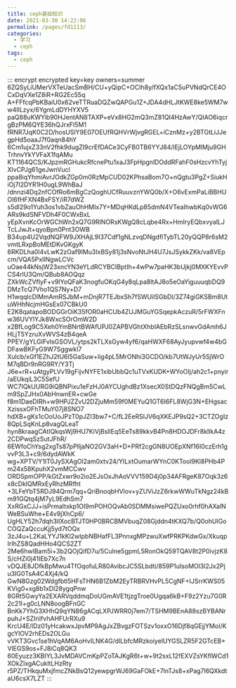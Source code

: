 ```yaml
---
title: ceph基础知识
date: 2021-03-30 14:22:06
permalink: /pages/fd1213/
categories:
  - 学习
  - ceph
tags:
  - ceph
---
```


::: encrypt encrypted key=key owners=summer
6ZQSyLiUMerVXTeUacSmBH/CU+yQipC+OCIh8y/fXQx1aC5uPVNdQrCE4OCxDqVXe1Z8iR+RG2Ec55q
A+FFfcqPbKBaiU0x62veTTRuaDQZwQAPGu1Z+JDA4dHLJtKWE8ke5WM7ww4IlLzyx/6YgmLdDYHYXV5
paQ88uKWYib90HJentAN8TAXP+eVx8HG2mQ3mZ81QI4HzAwY/QIAO6iqcrgBzPM6QYE36hQJrxFI5M1
fRNR7JqK0C2D/hosUSlY9E07OEUfRQHVrWjvgRGEL+iCznMz+y2BTGtLiJJegpHd5oaaJ7f0aqn84hY
6Cm1ujxZ33nV2fhk9dugZI9crEfDACe3CyFB0TB6YYJ84/lEjLOYpMlMju9GHTrhnvYkYVFaX1fqAMu
KT1164QCS/KJpzmRGHukcRfcnePtu1xaJ3FpHpgnlDOddRFahF0sHzcvYhTyjXlvCPJg61geJwnVucl
ppa8iqYhmiAvrJOdkZGp0m0RzMpCUD02KPhsaBom7O+nQgtu3PgZ+SiukHiOj7I2DYR1H0ugL9WhBaJ
/dnnzi4Dq2nfCOfRo6mBgCzQoghUCfRuuvznYWQ0b/X+O6vExmPaLiBBHUOl6fHFXN4BxFSY/iR7dWZ
s5dl29o1Yuh3os1vbZauOhHMIx7Y+MDqHKdLp85dmN4VTeaIhwbKq0vWG6ARs9kdSNFVDh4F0CWxBxL
yEpXvnKcOrWGChWn2xQ7G9RINORsKWgQ8cLqbe4Rx+HmIryEQbxvyalLJTcLJwJt+qyoBpn0Pnt3OWB
B34up4U2VqdNQFW9JXHAjL9I37Cdf1gNLzvqDNgdflTybTL20yQQP8r6sM2vmtLRxpBoMEtDKvGKgyK
6RKDLha0l4vLwK2zOaf9IMu3IxBSy81j3sNvoNtJH4U7JsJSykkZKk/va8VEpcm/VQA5PxIlNgwLCVc
uOae44kNsjW23xncYN3eYLdRCYBCIBptIh+4wPw7paHK3bUjkj0MXKYEvvPCS4rlU3Qm/QBub8AOQqz
ZXkWcZVfIyF+v9lYoQFaK3nogfuOKqG4y8qLpa8ltAJ8o5eOaYiguuuqbDQ9DMzTcQ7Vho1QS7Ny+D7
H1wqqIcDlMmAmRSJbM+mDnjR7TEJbxSh7fSWUiISGbDl/3Z74giGKSBm8UtuWHhNcjmHGsEx07CBkU0
E2K8qatapoBODGGrOiK35fOR0aHCUb4ZUJMGuYGSqepkAczuR/5rFWXFnw36UVYlYJk8WxcSOrOmW2D
x2BfLog9C5Xeh0YmBNrtBWAfUPJ0ZAPBVGhtXhblAEbRzSLsnwvGdAmh6JHLjT5YzruXvWVS4zB4qeA
PPEY/gYLGIFvIsGSOVL/ytps2kTLXsGyw4yf6/qaHWXF68AyJyupvwf4w4bGDFawBKFyG9W7SggwkI7
Xulcb/xGf1EZhJ2tU6l5GaSuw+lig4pL5MrONhi3GCDO/kb7UtWJyUr5SjWrOM7qBDr9nRG9RY/Y3Tj
J6e+rR+uAtgyPLVv19gFijvNYFE1xibUbbQc1uTVxKUDK+WYoOIj/ah2c1+pnyir/aEUkqiL3C5SefU
WC7IQkUURG9iQBNPixu1eFzHJ0AYCUghdBz1XsecX0StDQzFNQgBm5CwLm9SpZJHx0AbHnwnER+cwGe
f8m1DaeDIRh+w9HPJZZvU2DZjuMm59f0MEYuQ1GT6I6FL8WjG3N+EHgsacXzissxOFhTMuY07j8SNO7
hdXB+gKs1cOoUoJPzT0pJZl3bw7+C/fL2EeRSlJV6qXKEJP9sQ2+3CTZOgIz8QpLSqKnLp8vagQLeaT
hyn8kraagCAtIQkqsWj9HU7KiVjBsllEq5EeTs89kkvB4Pn8HDOJDFr8kIlkA4z2CDPwqSzSutJFhR/
6EWfoChYsg2xgTs87pPIljaNO2GV3aH+D+PRf2cgGN8UOEpXNf16I0czErh1gvvP3L3+c9/6dydAWkK
wg+XPTV/Y1IT0JySXAgOl2am0xtv24/YILxtOumarWYnC0KTool9Kl8PHb4Pm24x58KpuhX2vmMCCwv
ORDSpmOPP/kGtZxwr9o2io2EJsOxJhAoVVV159D4j0p34AFRgeK87Oqk3z6x8cDkIQMRxEyRhzMRfht
+3LFeYbT5RDJ94Qrm7qq+QriBnoqbHVlov+yZUViJzZ6rkwWWuTkNgz24kBm91GQtq4jM7yL9EdhSm7
XxRGxCJJ+isPrmaItxkp1OI9mPOHOQvAb0SDMMsiwePQZUxo0rhf0hAXalNWeBSuWhe+E4v9jXhCp6/
UgHLY52h7dqh3llXocBTJT0HP0BRCBMVbuqZ08Gjddn4tKXQ7b/Q0ohUIGoCOQZaQccuKjj5yd7tOQx
3zJ4u+L2KaLYYJ1kKl2wIpbNBHafFL3PnnxgMPzwuXwfPRKPKdwGx/XkuqpIrIhZS8QadHHo4QCS2ZT
2Me6hwlBam5i+3b2QOjQifD7u/5Culne5gpmL5RonOkQ59TQAV8t2P0ivjzK8S/cHZi0j41IEb7Xc7n
vDQJE8JDfkBpMwu4TfOqofuLR80AvibcJC5SLbdti/859P1uIsoMOl3I2Jx2Pju3IG0TsA4C4Xj4/kQ
GwN8Gzg02Wdgfbtl5HFsTHN6B1ZbM2EyTRBRVHvPL5CgNF+IJSrrKWS05KVig0+xg8b1xDl28ygqPnw
8GRt5GwyYa2EXARVqddmqDoUGmAVE1tjzgTroe0Ugqa6kB+F9z2Yzu7G0R2c21l+g0cLNN8oogBFnGC
BnKk7YhG3XHhQ9qYN86gACqLXPJWRR0j7em7/TSHM9BEnA88szBYBANrpuhJ+SZIriifvhAHFUrRXu9
KrcU4E/lDz01yHcakwxJpvMP9AgJxZBvgzFOTSzv1oxxO16Djf8qGEjjYMoI/KgcYIOV2rhEDs2OLGu
vVKT3Gvc1se1hVqAM6AoHvILNK4G/dlLbfcMRzkoiyelUYGSLZR5F2GTcEB+VlEGS9os+FJ8iCq8QK3
60Eyuzz3KBIYL3JvMDAVCmKpPZoTAJKgR6t+w+9t2sxL12fEXVZsYKflWCd1XOkZlxgACukltLHzRty
r5PZ/THkquMxjfmcZNkBsQ12yewpgrWJ69GaFOkE+7lnTJs8+xPag7l6QXkdtaU6csX7LZT
:::
